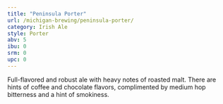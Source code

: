 ```yaml
---
title: "Peninsula Porter"
url: /michigan-brewing/peninsula-porter/
category: Irish Ale
style: Porter
abv: 5
ibu: 0
srm: 0
upc: 0
---
```

Full-flavored and robust ale with heavy notes of roasted malt. There are hints of coffee and chocolate flavors, complimented by medium hop bitterness and a hint of smokiness.
